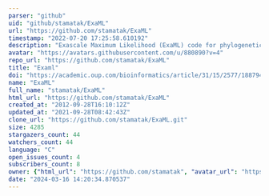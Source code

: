 ```yaml
---
parser: "github"
uid: "github/stamatak/ExaML"
url: "https://github.com/stamatak/ExaML"
timestamp: "2022-07-20 17:25:58.610192"
description: "Exascale Maximum Likelihood (ExaML) code for phylogenetic inference using MPI"
avatar: "https://avatars.githubusercontent.com/u/880890?v=4"
repo_url: "https://github.com/stamatak/ExaML"
title: "Examl"
doi: "https://academic.oup.com/bioinformatics/article/31/15/2577/188794/ExaML-version-3-a-tool-for-phylogenomic-analyses"
name: "ExaML"
full_name: "stamatak/ExaML"
html_url: "https://github.com/stamatak/ExaML"
created_at: "2012-09-28T16:10:12Z"
updated_at: "2021-09-28T08:42:43Z"
clone_url: "https://github.com/stamatak/ExaML.git"
size: 4285
stargazers_count: 44
watchers_count: 44
language: "C"
open_issues_count: 4
subscribers_count: 8
owner: {"html_url": "https://github.com/stamatak", "avatar_url": "https://avatars.githubusercontent.com/u/880890?v=4", "login": "stamatak", "type": "User"}
date: "2024-03-16 14:20:34.870537"
---
```

